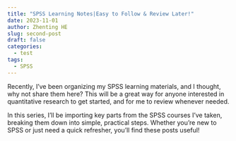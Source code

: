 ```yaml
---
title: "SPSS Learning Notes|Easy to Follow & Review Later!"
date: 2023-11-01
author: Zhenting HE
slug: second-post
draft: false
categories:
  - test
tags:
  - SPSS
---
```

Recently, I’ve been organizing my SPSS learning materials, and I thought, why not share them here? This will be a great way for anyone interested in quantitative research to get started, and for me to review whenever needed.

In this series, I’ll be importing key parts from the SPSS courses I’ve taken, breaking them down into simple, practical steps. Whether you’re new to SPSS or just need a quick refresher, you’ll find these posts useful!